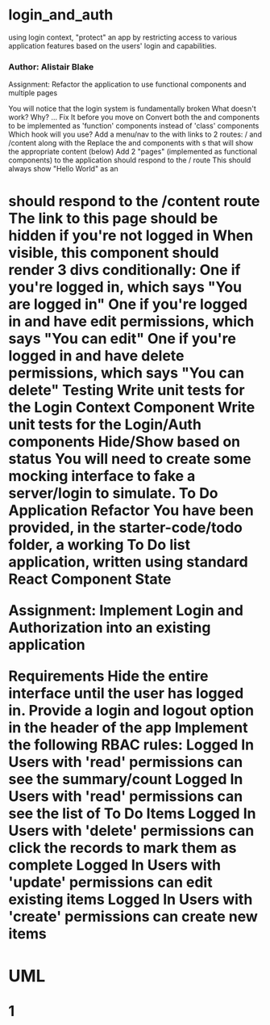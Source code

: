 # login_and_auth
using login context, "protect" an app by restricting access to various application features based on the users' login 
and capabilities.

### Author: Alistair Blake

Assignment: Refactor the application to use functional components and multiple pages

You will notice that the login system is fundamentally broken
What doesn't work?
Why?
... Fix It before you move on
Convert both the <Login /> and <Auth /> components to be implemented as 'function' components instead of 'class' components
Which hook will you use?
Add a menu/nav to the <App /> with links to 2 routes: / and /content along with the <Login />
Replace the <EditLink /> and <DeleteLink /> components with <Route>s that will show the appropriate content (below)
Add 2 "pages" (implemented as functional components) to the application
<Home /> should respond to the / route
This should always show "Hello World" as an <h1>
<Content /> should respond to the /content route
The link to this page should be hidden if you're not logged in
When visible, this component should render 3 divs conditionally:
One if you're logged in, which says "You are logged in"
One if you're logged in and have edit permissions, which says "You can edit"
One if you're logged in and have delete permissions, which says "You can delete"
Testing
Write unit tests for the Login Context Component
Write unit tests for the Login/Auth components
Hide/Show based on status
You will need to create some mocking interface to fake a server/login to simulate.
To Do Application Refactor
You have been provided, in the starter-code/todo folder, a working To Do list application, written using standard React Component State

Assignment: Implement Login and Authorization into an existing application

Requirements
Hide the entire interface until the user has logged in.
Provide a login and logout option in the header of the app
Implement the following RBAC rules:
Logged In Users with 'read' permissions can see the summary/count
Logged In Users with 'read' permissions can see the list of To Do Items
Logged In Users with 'delete' permissions can click the records to mark them as complete
Logged In Users with 'update' permissions can edit existing items
Logged In Users with 'create' permissions can create new items

### UML
1[]()